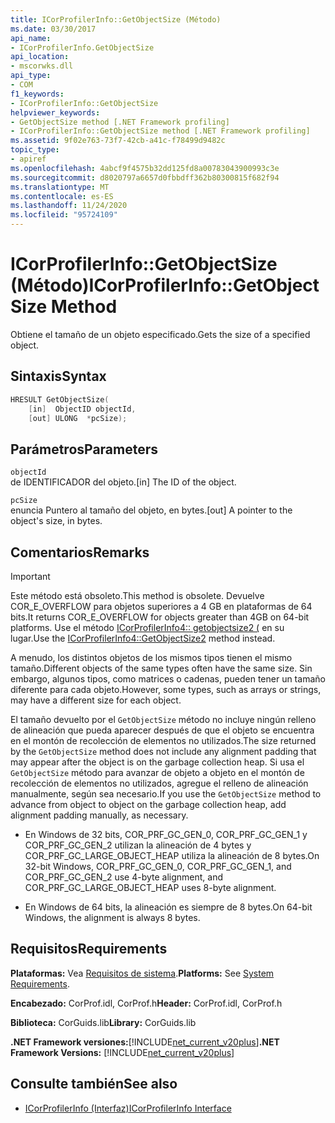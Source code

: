 ```yaml
---
title: ICorProfilerInfo::GetObjectSize (Método)
ms.date: 03/30/2017
api_name:
- ICorProfilerInfo.GetObjectSize
api_location:
- mscorwks.dll
api_type:
- COM
f1_keywords:
- ICorProfilerInfo::GetObjectSize
helpviewer_keywords:
- GetObjectSize method [.NET Framework profiling]
- ICorProfilerInfo::GetObjectSize method [.NET Framework profiling]
ms.assetid: 9f02e763-73f7-42cb-a41c-f78499d9482c
topic_type:
- apiref
ms.openlocfilehash: 4abcf9f4575b32dd125fd8a00783043900993c3e
ms.sourcegitcommit: d8020797a6657d0fbbdff362b80300815f682f94
ms.translationtype: MT
ms.contentlocale: es-ES
ms.lasthandoff: 11/24/2020
ms.locfileid: "95724109"
---
```

# <a name="icorprofilerinfogetobjectsize-method"></a><span data-ttu-id="270ce-102">ICorProfilerInfo::GetObjectSize (Método)</span><span class="sxs-lookup"><span data-stu-id="270ce-102">ICorProfilerInfo::GetObjectSize Method</span></span>

<span data-ttu-id="270ce-103">Obtiene el tamaño de un objeto especificado.</span><span class="sxs-lookup"><span data-stu-id="270ce-103">Gets the size of a specified object.</span></span>  
  
## <a name="syntax"></a><span data-ttu-id="270ce-104">Sintaxis</span><span class="sxs-lookup"><span data-stu-id="270ce-104">Syntax</span></span>  
  
```cpp  
HRESULT GetObjectSize(  
    [in]  ObjectID objectId,  
    [out] ULONG  *pcSize);  
```  
  
## <a name="parameters"></a><span data-ttu-id="270ce-105">Parámetros</span><span class="sxs-lookup"><span data-stu-id="270ce-105">Parameters</span></span>  

 `objectId`  
 <span data-ttu-id="270ce-106">de IDENTIFICADOR del objeto.</span><span class="sxs-lookup"><span data-stu-id="270ce-106">[in] The ID of the object.</span></span>  
  
 `pcSize`  
 <span data-ttu-id="270ce-107">enuncia Puntero al tamaño del objeto, en bytes.</span><span class="sxs-lookup"><span data-stu-id="270ce-107">[out] A pointer to the object's size, in bytes.</span></span>  
  
## <a name="remarks"></a><span data-ttu-id="270ce-108">Comentarios</span><span class="sxs-lookup"><span data-stu-id="270ce-108">Remarks</span></span>  
  
> [!IMPORTANT]
> <span data-ttu-id="270ce-109">Este método está obsoleto.</span><span class="sxs-lookup"><span data-stu-id="270ce-109">This method is obsolete.</span></span> <span data-ttu-id="270ce-110">Devuelve COR_E_OVERFLOW para objetos superiores a 4 GB en plataformas de 64 bits.</span><span class="sxs-lookup"><span data-stu-id="270ce-110">It returns COR_E_OVERFLOW for objects greater than 4GB on 64-bit platforms.</span></span> <span data-ttu-id="270ce-111">Use el método  [ICorProfilerInfo4:: getobjectsize2 (](icorprofilerinfo4-getobjectsize2-method.md) en su lugar.</span><span class="sxs-lookup"><span data-stu-id="270ce-111">Use the  [ICorProfilerInfo4::GetObjectSize2](icorprofilerinfo4-getobjectsize2-method.md) method instead.</span></span>  
  
 <span data-ttu-id="270ce-112">A menudo, los distintos objetos de los mismos tipos tienen el mismo tamaño.</span><span class="sxs-lookup"><span data-stu-id="270ce-112">Different objects of the same types often have the same size.</span></span> <span data-ttu-id="270ce-113">Sin embargo, algunos tipos, como matrices o cadenas, pueden tener un tamaño diferente para cada objeto.</span><span class="sxs-lookup"><span data-stu-id="270ce-113">However, some types, such as arrays or strings, may have a different size for each object.</span></span>  
  
 <span data-ttu-id="270ce-114">El tamaño devuelto por el `GetObjectSize` método no incluye ningún relleno de alineación que pueda aparecer después de que el objeto se encuentra en el montón de recolección de elementos no utilizados.</span><span class="sxs-lookup"><span data-stu-id="270ce-114">The size returned by the `GetObjectSize` method does not include any alignment padding that may appear after the object is on the garbage collection heap.</span></span> <span data-ttu-id="270ce-115">Si usa el `GetObjectSize` método para avanzar de objeto a objeto en el montón de recolección de elementos no utilizados, agregue el relleno de alineación manualmente, según sea necesario.</span><span class="sxs-lookup"><span data-stu-id="270ce-115">If you use the `GetObjectSize` method to advance from object to object on the garbage collection heap, add alignment padding manually, as necessary.</span></span>  
  
- <span data-ttu-id="270ce-116">En Windows de 32 bits, COR_PRF_GC_GEN_0, COR_PRF_GC_GEN_1 y COR_PRF_GC_GEN_2 utilizan la alineación de 4 bytes y COR_PRF_GC_LARGE_OBJECT_HEAP utiliza la alineación de 8 bytes.</span><span class="sxs-lookup"><span data-stu-id="270ce-116">On 32-bit Windows, COR_PRF_GC_GEN_0, COR_PRF_GC_GEN_1, and COR_PRF_GC_GEN_2 use 4-byte alignment, and COR_PRF_GC_LARGE_OBJECT_HEAP uses 8-byte alignment.</span></span>  
  
- <span data-ttu-id="270ce-117">En Windows de 64 bits, la alineación es siempre de 8 bytes.</span><span class="sxs-lookup"><span data-stu-id="270ce-117">On 64-bit Windows, the alignment is always 8 bytes.</span></span>  
  
## <a name="requirements"></a><span data-ttu-id="270ce-118">Requisitos</span><span class="sxs-lookup"><span data-stu-id="270ce-118">Requirements</span></span>  

 <span data-ttu-id="270ce-119">**Plataformas:** Vea [Requisitos de sistema](../../get-started/system-requirements.md).</span><span class="sxs-lookup"><span data-stu-id="270ce-119">**Platforms:** See [System Requirements](../../get-started/system-requirements.md).</span></span>  
  
 <span data-ttu-id="270ce-120">**Encabezado:** CorProf.idl, CorProf.h</span><span class="sxs-lookup"><span data-stu-id="270ce-120">**Header:** CorProf.idl, CorProf.h</span></span>  
  
 <span data-ttu-id="270ce-121">**Biblioteca:** CorGuids.lib</span><span class="sxs-lookup"><span data-stu-id="270ce-121">**Library:** CorGuids.lib</span></span>  
  
 <span data-ttu-id="270ce-122">**.NET Framework versiones:**[!INCLUDE[net_current_v20plus](../../../../includes/net-current-v20plus-md.md)]</span><span class="sxs-lookup"><span data-stu-id="270ce-122">**.NET Framework Versions:** [!INCLUDE[net_current_v20plus](../../../../includes/net-current-v20plus-md.md)]</span></span>  
  
## <a name="see-also"></a><span data-ttu-id="270ce-123">Consulte también</span><span class="sxs-lookup"><span data-stu-id="270ce-123">See also</span></span>

- [<span data-ttu-id="270ce-124">ICorProfilerInfo (Interfaz)</span><span class="sxs-lookup"><span data-stu-id="270ce-124">ICorProfilerInfo Interface</span></span>](icorprofilerinfo-interface.md)
